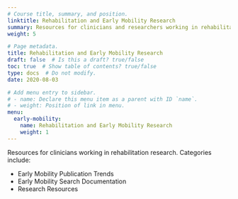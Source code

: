 ```yaml
---
# Course title, summary, and position.
linktitle: Rehabilitation and Early Mobility Research
summary: Resources for clinicians and researchers working in rehabilitation research.
weight: 5

# Page metadata.
title: Rehabilitation and Early Mobility Research
draft: false  # Is this a draft? true/false
toc: true  # Show table of contents? true/false
type: docs  # Do not modify.
date: 2020-08-03

# Add menu entry to sidebar.
# - name: Declare this menu item as a parent with ID `name`.
# - weight: Position of link in menu.
menu:
  early-mobility:
    name: Rehabilitation and Early Mobility Research
    weight: 1
---
```


Resources for clinicians working in rehabilitation research. Categories include:
* Early Mobility Publication Trends
* Early Mobility Search Documentation
* Research Resources
